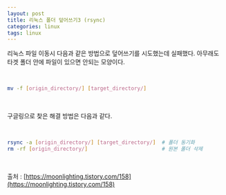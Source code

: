 ```yaml
---
layout: post
title: 리눅스 폴더 덮어쓰기3 (rsync)
categories: linux
tags: linux
---
```


리눅스 파일 이동시 다음과 같은 방법으로 덮어쓰기를 시도했는데 실패했다. 아무래도 타겟 폴더 안에 파일이 있으면 안되는 모양이다.

<br/>

```bash
mv -f [origin_directory/] [target_directory/]
```

<br/>

구글링으로 찾은 해결 방법은 다음과 같다.

<br/>

```bash
rsync -a [origin_directory/] [target_directory/]  # 폴더 동기화
rm -rf [origin_directory/]                        # 원본 폴더 삭제
```

<br/>

출처 : [https://moonlighting.tistory.com/158](https://moonlighting.tistory.com/158)
